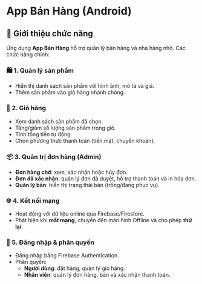 # App Bán Hàng (Android)

## 📌 Giới thiệu chức năng

Ứng dụng **App Bán Hàng** hỗ trợ quản lý bán hàng và nhà hàng nhỏ. Các chức năng chính:

### 🛍️ 1. Quản lý sản phẩm
- Hiển thị danh sách sản phẩm với hình ảnh, mô tả và giá.
- Thêm sản phẩm vào giỏ hàng nhanh chóng.

### 🛒 2. Giỏ hàng
- Xem danh sách sản phẩm đã chọn.
- Tăng/giảm số lượng sản phẩm trong giỏ.
- Tính tổng tiền tự động.
- Chọn phương thức thanh toán (tiền mặt, chuyển khoản).

### 📦 3. Quản trị đơn hàng (Admin)
- **Đơn hàng chờ**: xem, xác nhận hoặc hủy đơn.
- **Đơn đã xác nhận**: quản lý đơn đã duyệt, hỗ trợ thanh toán và in hóa đơn.
- **Quản lý bàn**: hiển thị trạng thái bàn (trống/đang phục vụ).

### 🌐 4. Kết nối mạng
- Hoạt động với dữ liệu online qua Firebase/Firestore.
- Phát hiện khi **mất mạng**, chuyển đến màn hình Offline và cho phép **thử lại**.

### 🔑 5. Đăng nhập & phân quyền
- Đăng nhập bằng Firebase Authentication.
- Phân quyền:
  - **Người dùng**: đặt hàng, quản lý giỏ hàng.
  - **Nhân viên**: quản lý đơn hàng, bàn và xác nhận thanh toán.
